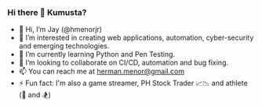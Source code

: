 ### Hi there 👋 Kumusta?

- 👋 Hi, I’m Jay (@hmenorjr)
- 👀 I’m interested in creating web applications, automation, cyber-security and emerging technologies.
- 🌱 I’m currently learning Python and Pen Testing.
- 💞️ I’m looking to collaborate on CI/CD, automation and bug fixing.
- 📫 You can reach me at herman.menor@gmail.com
- ⚡ Fun fact: I'm also a game streamer, PH Stock Trader 📈📉 and athlete (🏀 and 🏂)

<!---
hermen-paf/hermen-paf is a ✨ special ✨ repository because its `README.md` (this file) appears on your GitHub profile.
You can click the Preview link to take a look at your changes.
--->

<!--
**hmenorjr/hmenorjr** is a ✨ _special_ ✨ repository because its `README.md` (this file) appears on your GitHub profile.

Here are some ideas to get you started:

- 🔭 I’m currently working on ...
- 🌱 I’m currently learning ...
- 👯 I’m looking to collaborate on ...
- 🤔 I’m looking for help with ...
- 💬 Ask me about ...
- 📫 How to reach me: ...
- 😄 Pronouns: ...
- ⚡ Fun fact: ...
-->
